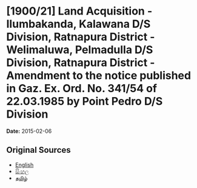 # [1900/21] Land Acquisition - Ilumbakanda, Kalawana D/S Division, Ratnapura District - Welimaluwa, Pelmadulla D/S Division, Ratnapura District - Amendment to the notice published in Gaz. Ex. Ord. No. 341/54 of 22.03.1985 by Point Pedro D/S Division

**Date:** 2015-02-06

## Original Sources

- [English](https://documents.gov.lk/view/extra-gazettes/2015/2/1900-21_E.pdf)
- [සිංහල](https://documents.gov.lk/view/extra-gazettes/2015/2/1900-21_S.pdf)
- [தமிழ்](https://documents.gov.lk/view/extra-gazettes/2015/2/1900-21_T.pdf)

